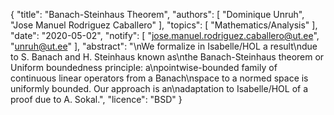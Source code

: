 {
    "title": "Banach-Steinhaus Theorem",
    "authors": [
        "Dominique Unruh",
        "Jose Manuel Rodriguez Caballero"
    ],
    "topics": [
        "Mathematics/Analysis"
    ],
    "date": "2020-05-02",
    "notify": [
        "jose.manuel.rodriguez.caballero@ut.ee",
        "unruh@ut.ee"
    ],
    "abstract": "\nWe formalize in Isabelle/HOL a result\ndue to S. Banach and H. Steinhaus known as\nthe Banach-Steinhaus theorem or Uniform boundedness principle: a\npointwise-bounded family of continuous linear operators from a Banach\nspace to a normed space is uniformly bounded. Our approach is an\nadaptation to Isabelle/HOL of a proof due to A. Sokal.",
    "licence": "BSD"
}